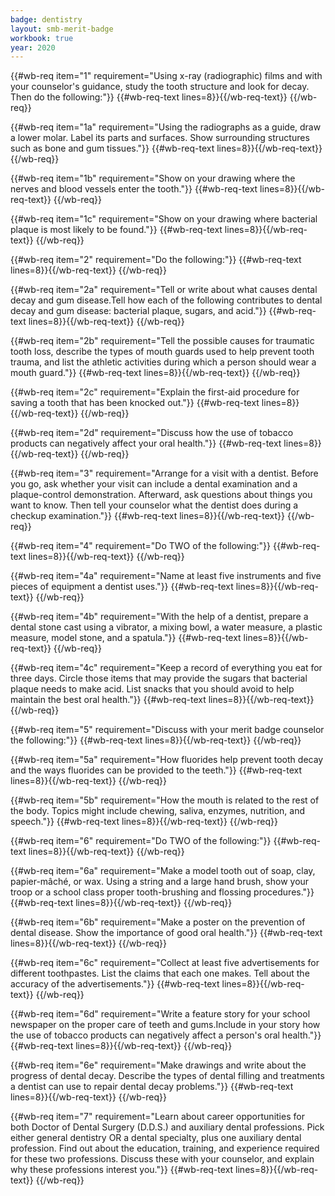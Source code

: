 ```yaml
---
badge: dentistry
layout: smb-merit-badge
workbook: true
year: 2020
---
```



{{#wb-req item="1" requirement="Using x-ray (radiographic) films and with your counselor's guidance, study the tooth structure and look for decay. Then do the following:"}}
{{#wb-req-text lines=8}}{{/wb-req-text}}
{{/wb-req}}

{{#wb-req item="1a" requirement="Using the radiographs as a guide, draw a lower molar. Label its parts and surfaces. Show surrounding structures such as bone and gum tissues."}}
{{#wb-req-text lines=8}}{{/wb-req-text}}
{{/wb-req}}

{{#wb-req item="1b" requirement="Show on your drawing where the nerves and blood vessels enter the tooth."}}
{{#wb-req-text lines=8}}{{/wb-req-text}}
{{/wb-req}}

{{#wb-req item="1c" requirement="Show on your drawing where bacterial plaque is most likely to be found."}}
{{#wb-req-text lines=8}}{{/wb-req-text}}
{{/wb-req}}

{{#wb-req item="2" requirement="Do the following:"}}
{{#wb-req-text lines=8}}{{/wb-req-text}}
{{/wb-req}}

{{#wb-req item="2a" requirement="Tell or write about what causes dental decay and gum disease.Tell how each of the following contributes to dental decay and gum disease: bacterial plaque, sugars, and acid."}}
{{#wb-req-text lines=8}}{{/wb-req-text}}
{{/wb-req}}

{{#wb-req item="2b" requirement="Tell the possible causes for traumatic tooth loss, describe the types of mouth guards used to help prevent tooth trauma, and list the athletic activities during which a person should wear a mouth guard."}}
{{#wb-req-text lines=8}}{{/wb-req-text}}
{{/wb-req}}

{{#wb-req item="2c" requirement="Explain the first-aid procedure for saving a tooth that has been knocked out."}}
{{#wb-req-text lines=8}}{{/wb-req-text}}
{{/wb-req}}

{{#wb-req item="2d" requirement="Discuss how the use of tobacco products can negatively affect your oral health."}}
{{#wb-req-text lines=8}}{{/wb-req-text}}
{{/wb-req}}

{{#wb-req item="3" requirement="Arrange for a visit with a dentist. Before you go, ask whether your visit can include a dental examination and a plaque-control demonstration. Afterward, ask questions about things you want to know. Then tell your counselor what the dentist does during a checkup examination."}}
{{#wb-req-text lines=8}}{{/wb-req-text}}
{{/wb-req}}

{{#wb-req item="4" requirement="Do TWO of the following:"}}
{{#wb-req-text lines=8}}{{/wb-req-text}}
{{/wb-req}}

{{#wb-req item="4a" requirement="Name at least five instruments and five pieces of equipment a dentist uses."}}
{{#wb-req-text lines=8}}{{/wb-req-text}}
{{/wb-req}}

{{#wb-req item="4b" requirement="With the help of a dentist, prepare a dental stone cast using a vibrator, a mixing bowl, a water measure, a plastic measure, model stone, and a spatula."}}
{{#wb-req-text lines=8}}{{/wb-req-text}}
{{/wb-req}}

{{#wb-req item="4c" requirement="Keep a record of everything you eat for three days. Circle those items that may provide the sugars that bacterial plaque needs to make acid. List snacks that you should avoid to help maintain the best oral health."}}
{{#wb-req-text lines=8}}{{/wb-req-text}}
{{/wb-req}}

{{#wb-req item="5" requirement="Discuss with your merit badge counselor the following:"}}
{{#wb-req-text lines=8}}{{/wb-req-text}}
{{/wb-req}}

{{#wb-req item="5a" requirement="How fluorides help prevent tooth decay and the ways fluorides can be provided to the teeth."}}
{{#wb-req-text lines=8}}{{/wb-req-text}}
{{/wb-req}}

{{#wb-req item="5b" requirement="How the mouth is related to the rest of the body. Topics might include chewing, saliva, enzymes, nutrition, and speech."}}
{{#wb-req-text lines=8}}{{/wb-req-text}}
{{/wb-req}}

{{#wb-req item="6" requirement="Do TWO of the following:"}}
{{#wb-req-text lines=8}}{{/wb-req-text}}
{{/wb-req}}

{{#wb-req item="6a" requirement="Make a model tooth out of soap, clay, papier-mâché, or wax. Using a string and a large hand brush, show your troop or a school class proper tooth-brushing and flossing procedures."}}
{{#wb-req-text lines=8}}{{/wb-req-text}}
{{/wb-req}}

{{#wb-req item="6b" requirement="Make a poster on the prevention of dental disease. Show the importance of good oral health."}}
{{#wb-req-text lines=8}}{{/wb-req-text}}
{{/wb-req}}

{{#wb-req item="6c" requirement="Collect at least five advertisements for different toothpastes. List the claims that each one makes. Tell about the accuracy of the advertisements."}}
{{#wb-req-text lines=8}}{{/wb-req-text}}
{{/wb-req}}

{{#wb-req item="6d" requirement="Write a feature story for your school newspaper on the proper care of teeth and gums.Include in your story how the use of tobacco products can negatively affect a person's oral health."}}
{{#wb-req-text lines=8}}{{/wb-req-text}}
{{/wb-req}}

{{#wb-req item="6e" requirement="Make drawings and write about the progress of dental decay. Describe the types of dental filling and treatments a dentist can use to repair dental decay problems."}}
{{#wb-req-text lines=8}}{{/wb-req-text}}
{{/wb-req}}

{{#wb-req item="7" requirement="Learn about career opportunities for both Doctor of Dental Surgery (D.D.S.) and auxiliary dental professions. Pick either general dentistry OR a dental specialty, plus one auxiliary dental profession. Find out about the education, training, and experience required for these two professions. Discuss these with your counselor, and explain why these professions interest you."}}
{{#wb-req-text lines=8}}{{/wb-req-text}}
{{/wb-req}}
